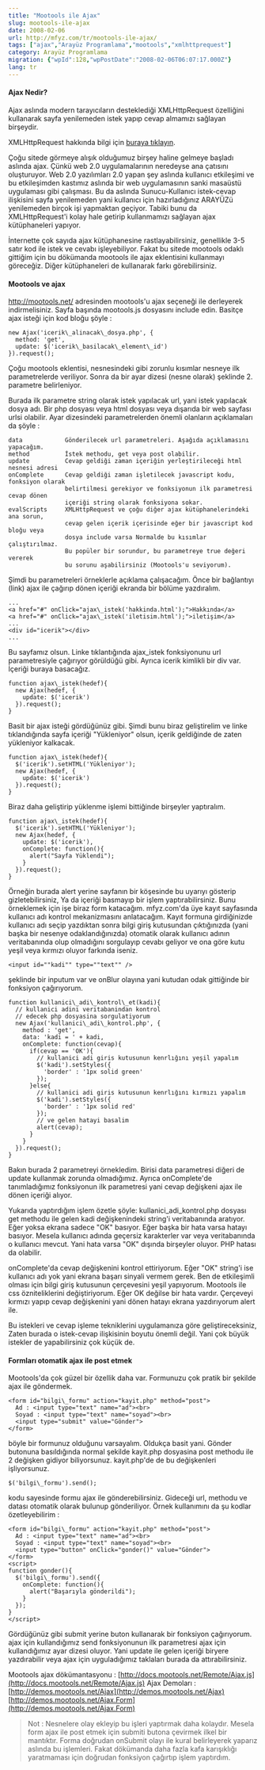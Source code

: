```yaml
---
title: "Mootools ile Ajax"
slug: mootools-ile-ajax
date: 2008-02-06
url: http://mfyz.com/tr/mootools-ile-ajax/
tags: ["ajax","Arayüz Programlama","mootools","xmlhttprequest"]
category: Arayüz Programlama
migration: {"wpId":128,"wpPostDate":"2008-02-06T06:07:17.000Z"}
lang: tr
---
```


#### Ajax Nedir?

Ajax aslında modern tarayıcıların desteklediği XMLHttpRequest özelliğini kullanarak sayfa yenilemeden istek yapıp cevap almamızı sağlayan birşeydir.

XMLHttpRequest hakkında bilgi için [buraya tıklayın](https://tr.mfyz.com/xmlhttprequest-nedir/).

Çoğu sitede görmeye alışık olduğumuz birşey haline gelmeye başladı aslında ajax. Çünkü web 2.0 uygulamalarının neredeyse ana çatısını oluşturuyor. Web 2.0 yazılımları 2.0 yapan şey aslında kullanıcı etkileşimi ve bu etkileşimden kastımız aslında bir web uygulamasının sanki masaüstü uygulaması gibi çalışması. Bu da aslında Sunucu-Kullanıcı istek-cevap ilişkisini sayfa yenilemeden yani kullanıcı için hazırladığınız ARAYÜZü yenilemeden birçok işi yapmaktan geçiyor. Tabiki bunu da XMLHttpRequest'i kolay hale getirip kullanmamızı sağlayan ajax kütüphaneleri yapıyor.

İnternette çok sayıda ajax kütüphanesine rastlayabilirsiniz, genellikle 3-5 satır kod ile istek ve cevabı işleyebiliyor. Fakat bu sitede mootools odaklı gittiğim için bu dökümanda mootools ile ajax eklentisini kullanmayı göreceğiz. Diğer kütüphaneleri de kullanarak farkı görebilirsiniz.

#### Mootools ve ajax

http://mootools.net/ adresinden mootools'u ajax seçeneği ile derleyerek indirmelisiniz. Sayfa başında mootools.js dosyasını include edin. Basitçe ajax isteği için kod bloğu şöyle :

```
new Ajax('icerik\_alinacak\_dosya.php', {
  method: 'get',
  update: $('icerik\_basilacak\_element\_id')
}).request();

```

Çoğu mootools eklentisi, nesnesindeki gibi zorunlu kısımlar nesneye ilk parametrelerde veriliyor. Sonra da bir ayar dizesi (nesne olarak) şeklinde 2. parametre belirleniyor.

Burada ilk parametre string olarak istek yapılacak url, yani istek yapılacak dosya adı. Bir php dosyası veya html dosyası veya dışarıda bir web sayfası urlsi olabilir. Ayar dizesindeki parametrelerden önemli olanların açıklamaları da şöyle :

```
data            Gönderilecek url parametreleri. Aşağıda açıklamasını yapacağım.
method          İstek methodu, get veya post olabilir.
update          Cevap geldiği zaman içeriğin yerleştirileceği html nesnesi adresi
onComplete      Cevap geldiği zaman işletilecek javascript kodu, fonksiyon olarak
                belirtilmesi gerekiyor ve fonksiyonun ilk parametresi cevap dönen
                içeriği string olarak fonksiyona sokar.
evalScripts     XMLHttpRequest ve çoğu diğer ajax kütüphanelerindeki ana sorun,
                cevap gelen içerik içerisinde eğer bir javascript kod bloğu veya
                dosya include varsa Normalde bu kısımlar çalıştırılmaz.
                Bu popüler bir sorundur, bu parametreye true değeri vererek
                bu sorunu aşabilirsiniz (Mootools'u seviyorum).

```

Şimdi bu parametreleri örneklerle açıklama çalışacağım. Önce bir bağlantıyı (link) ajax ile çağırıp dönen içeriği ekranda bir bölüme yazdıralım.

```
...
<a href="#" onClick="ajax\_istek('hakkinda.html');">Hakkında</a>
<a href="#" onClick="ajax\_istek('iletisim.html');">iletişim</a>
...
<div id="icerik"></div>
...

```

Bu sayfamız olsun. Linke tıklantığında ajax\_istek fonksiyonunu url parametresiyle çağırıyor görüldüğü gibi. Ayrıca icerik kimlikli bir div var. İçeriği buraya basacağız.

```
function ajax\_istek(hedef){
  new Ajax(hedef, {
    update: $('icerik')
  }).request();
}

```

Basit bir ajax isteği gördüğünüz gibi. Şimdi bunu biraz geliştirelim ve linke tıklandığında sayfa içeriği "Yükleniyor" olsun, içerik geldiğinde de zaten yükleniyor kalkacak.

```
function ajax\_istek(hedef){
  $('icerik').setHTML('Yükleniyor');
  new Ajax(hedef, {
    update: $('icerik')
  }).request();
}

```

Biraz daha geliştirip yüklenme işlemi bittiğinde birşeyler yaptıralım.

```
function ajax\_istek(hedef){
  $('icerik').setHTML('Yükleniyor');
  new Ajax(hedef, {
    update: $('icerik'),
    onComplete: function(){
      alert("Sayfa Yüklendi");
    }
  }).request();
}

```

Örneğin burada alert yerine sayfanın bir köşesinde bu uyarıyı gösterip gizletebilirsiniz, Ya da içeriği basmayıp bir işlem yaptırabilirsiniz. Bunu örneklemek için işe biraz form katacağım. mfyz.com'da üye kayıt sayfasında kullanıcı adı kontrol mekanizmasını anlatacağım. Kayıt formuna girdiğinizde kullanıcı adı seçip yazdıktan sonra bilgi giriş kutusundan çıktığınızda (yani başka bir nesenye odaklandığınızda) otomatik olarak kullanıcı adının veritabanında olup olmadığını sorgulayıp cevabı geliyor ve ona göre kutu yeşil veya kırmızı oluyor farkında iseniz.

```
<input id=""kadi"" type=""text"" />

```

şeklinde bir inputum var ve onBlur olayına yani kutudan odak gittiğinde bir fonksiyon çağırıyorum.

```
function kullanici\_adi\_kontrol\_et(kadi){
  // kullanici adini veritabanindan kontrol
  // edecek php dosyasina sorgulatiyorum
  new Ajax('kullanici\_adi\_kontrol.php', {
    method : 'get',
    data: 'kadi = ' + kadi,
    onComplete: function(cevap){
      if(cevap == 'OK'){
        // kullanici adi giris kutusunun kenrlığını yeşil yapalım
        $('kadi').setStyles({
          'border' : '1px solid green'
        });
      }else{
        // kullanici adi giris kutusunun kenrlığını kırmızı yapalım
        $('kadi').setStyles({
          'border' : '1px solid red'
        });
        // ve gelen hatayi basalim
        alert(cevap);
      }
    }
  }).request();
}

```

Bakın burada 2 parametreyi örnekledim. Birisi data parametresi diğeri de update kullanmak zorunda olmadığımız. Ayrıca onComplete'de tanımladığımız fonksiyonun ilk parametresi yani cevap değişkeni ajax ile dönen içeriği alıyor.

Yukarıda yaptırdığım işlem özetle şöyle: kullanici\_adi\_kontrol.php dosyası get methodu ile gelen kadi değişkenindeki string'i veritabanında aratıyor. Eğer yoksa ekrana sadece "OK" basıyor. Eğer başka bir hata varsa hatayı basıyor. Mesela kullanıcı adında geçersiz karakterler var veya veritabanında o kullanıcı mevcut. Yani hata varsa "OK" dışında birşeyler oluyor. PHP hatası da olabilir.

onComplete'da cevap değişkenini kontrol ettiriyorum. Eğer "OK" string'i ise kullanıcı adı yok yani ekrana başarı sinyali vermem gerek. Ben de etkileşimli olması için bilgi giriş kutusunun çerçevesini yeşil yapıyorum. Mootools ile css özniteliklerini değiştiriyorum. Eğer OK değilse bir hata vardır. Çerçeveyi kırmızı yapıp cevap değişkenini yani dönen hatayı ekrana yazdırıyorum alert ile.

Bu istekleri ve cevap işleme tekniklerini uygulamanıza göre geliştireceksiniz, Zaten burada o istek-cevap ilişkisinin boyutu önemli değil. Yani çok büyük istekler de yapabilirsiniz çok küçük de.

#### Formları otomatik ajax ile post etmek

Mootools'da çok güzel bir özellik daha var. Formunuzu çok pratik bir şekilde ajax ile göndermek.

```
<form id="bilgi\_formu" action="kayit.php" method="post">
  Ad : <input type="text" name="ad"><br>
  Soyad : <input type="text" name="soyad"><br>
  <input type="submit" value="Gönder">
</form>

```

böyle bir formunuz olduğunu varsayalım. Oldukça basit yani. Gönder butonuna basıldığında normal şekilde kayit.php dosyasina post methodu ile 2 değişken gidiyor biliyorsunuz. kayit.php'de de bu değişkenleri işliyorsunuz.

```
$('bilgi\_formu').send();

```

kodu sayesinde formu ajax ile gönderebilirsiniz. Gideceği url, methodu ve datası otomatik olarak bulunup gönderiliyor. Örnek kullanımını da şu kodlar özetleyebilirim :

```
<form id="bilgi\_formu" action="kayit.php" method="post">
  Ad : <input type="text" name="ad"><br>
  Soyad : <input type="text" name="soyad"><br>
  <input type="button" onClick="gonder()" value="Gönder">
</form>
<script>
function gonder(){
  $('bilgi\_formu').send({
    onComplete: function(){
      alert("Başarıyla gönderildi");
    }
  });
}
</script>

```

Gördüğünüz gibi submit yerine buton kullanarak bir fonksiyon çağırıyorum. ajax için kullandığımız send fonksiyonunun ilk parametresi ajax için kullandığımız ayar dizesi oluyor. Yani update ile gelen içeriği biryere yazdırabilir veya ajax için uyguladığımız taklaları burada da attırabilirsiniz.

Mootools ajax dökümantasyonu : [http://docs.mootools.net/Remote/Ajax.js](http://docs.mootools.net/Remote/Ajax.js) Ajax Demoları : [http://demos.mootools.net/Ajax](http://demos.mootools.net/Ajax) [http://demos.mootools.net/Ajax.Form](http://demos.mootools.net/Ajax.Form)

> Not : Nesnelere olay ekleyip bu işleri yaptırmak daha kolaydır. Mesela form ajax ile post etmek için submiti butona çevirmek ilkel bir mantıktır. Forma doğrudan onSubmit olayı ile kural belirleyerek yaparız aslında bu işlemleri. Fakat dökümanda daha fazla kafa karışıklığı yaratmaması için doğrudan fonksiyon çağırtıp işlem yaptırdım.